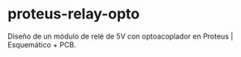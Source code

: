 # proteus-relay-opto
Diseño de un módulo de relé de 5V con optoacoplador en Proteus | Esquemático + PCB.
